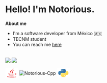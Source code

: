 # Hello! I'm Notorious.
**About me** <br>
<ul>
  <li>I'm a software developer from México 🇲🇽</li>
  <li>TECNM student</li>
  <li>You can reach me <a href="https://twitter.com/NotLuisG">here</a></li>
</ul>


<div style="display: inline_block"><br>
  <a href="https://github.com/BigNotorious13">
  <img align="center" height="180em" src="https://github-readme-stats.vercel.app/api?username=BigNotorious13&show_icons=true&theme=dracula&include_all_commits=true&count_private=true"/>
  <img align="center" height="180em" src="https://github-readme-stats.vercel.app/api/top-langs/?username=BigNotorious13&layout=compact&langs_count=7&theme=dracula"/>
  </a>
</div>


<div style="display: inline_block"><br>
  <img align="center" alt="Notorious-Java" height="30" width="40" src="https://raw.githubusercontent.com/devicons/devicon/master/icons/java/java-plain.svg">
  <img align="center" alt="Notorious-Cpp" height="30" width="40" src="https://cdn.jsdelivr.net/gh/devicons/devicon/icons/cplusplus/cplusplus-original.svg" />
  <img align="center" alt="Notorious-Python" height="30" width="40" src="https://raw.githubusercontent.com/devicons/devicon/master/icons/python/python-original.svg">
  <!-- Incluir imagen -->
 </div>
  
